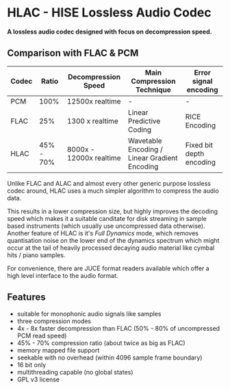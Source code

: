# HLAC - HISE Lossless Audio Codec

**A lossless audio codec designed with focus on decompression speed.**

## Comparison with FLAC & PCM

Codec | Ratio | Decompression Speed | Main Compression Technique | Error signal encoding
----- | ----- | ------------------- | -------------------------- | ---------------------
PCM   | 100% | 12500x realtime    | - | -
FLAC  | 25%   | 1300 x realtime     | Linear Predictive Coding   | RICE Encoding
HLAC  | 45% - 70% | 8000x - 12000x realtime | Wavetable Encoding / Linear Gradient Encoding | Fixed bit depth encoding

Unlike FLAC and ALAC and almost every other generic purpose lossless codec around, HLAC uses a much simpler algorithm to compress the audio data.

This results in a lower compression size, but highly improves the decoding speed which makes it a suitable canditate for disk streaming in sample based instruments (which usually use uncompressed data otherwise). Another feature of HLAC is it's *Full Dynamics* mode, which removes quantisation noise on the lower end of the dynamics spectrum which might occur at the tail of heavily processed decaying audio material like cymbal hits / piano samples.

For convenience, there are JUCE format readers available which offer a high level interface to the audio format.

## Features

- suitable for monophonic audio signals like samples
- three compression modes
- 4x - 8x faster decompression than FLAC (50% - 80% of uncompressed PCM read speed)
- 45% - 70% compression ratio (about twice as big as FLAC)
- memory mapped file support
- seekable with no overhead (within 4096 sample frame boundary)
- 16 bit only 
- multithreading capable (no global states)
- GPL v3 license
